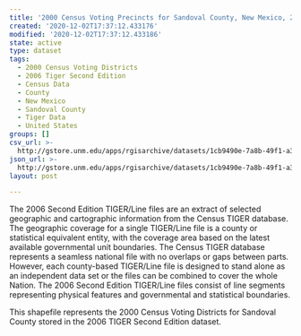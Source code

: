 ```yaml
---
title: '2000 Census Voting Precincts for Sandoval County, New Mexico, 2006se TIGER'
created: '2020-12-02T17:37:12.433176'
modified: '2020-12-02T17:37:12.433186'
state: active
type: dataset
tags:
  - 2000 Census Voting Districts
  - 2006 Tiger Second Edition
  - Census Data
  - County
  - New Mexico
  - Sandoval County
  - Tiger Data
  - United States
groups: []
csv_url: >-
  http://gstore.unm.edu/apps/rgisarchive/datasets/1cb9490e-7a8b-49f1-a3e9-cd04916f183f/tgr2006se_sand_vtd00.derived.csv
json_url: >-
  http://gstore.unm.edu/apps/rgisarchive/datasets/1cb9490e-7a8b-49f1-a3e9-cd04916f183f/tgr2006se_sand_vtd00.derived.json
layout: post

---
```

The 2006 Second Edition TIGER/Line files are an extract of selected geographic and cartographic information from the Census TIGER database.  The geographic coverage for a single TIGER/Line file is a county or statistical equivalent entity, with the coverage area based on the latest available governmental unit boundaries. The Census TIGER database represents a seamless national file with no overlaps or gaps between parts.  However, each county-based TIGER/Line file is designed to stand alone as an independent data set or the files can be combined to cover the whole Nation.  The 2006 Second Edition  TIGER/Line files consist of line segments representing physical features and governmental and statistical boundaries.  

This shapefile represents the 2000 Census Voting Districts for Sandoval County stored in the 2006 TIGER Second Edition dataset.
